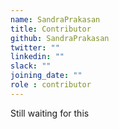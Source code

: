 ```yaml
---
name: SandraPrakasan
title: Contributor
github: SandraPrakasan
twitter: ""
linkedin: ""
slack: ""
joining_date: ""
role : contributor
---
```


Still waiting for this
